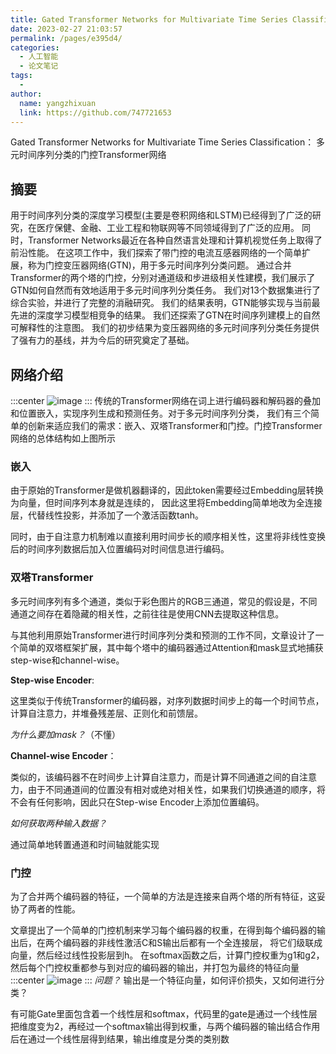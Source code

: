 ```yaml
---
title: Gated Transformer Networks for Multivariate Time Series Classification
date: 2023-02-27 21:03:57
permalink: /pages/e395d4/
categories:
  - 人工智能
  - 论文笔记
tags:
  - 
author: 
  name: yangzhixuan
  link: https://github.com/747721653
---
```

Gated Transformer Networks for Multivariate Time Series Classification：
多元时间序列分类的门控Transformer网络

## 摘要
用于时间序列分类的深度学习模型(主要是卷积网络和LSTM)已经得到了广泛的研究，在医疗保健、金融、工业工程和物联网等不同领域得到了广泛的应用。
同时，Transformer Networks最近在各种自然语言处理和计算机视觉任务上取得了前沿性能。
在这项工作中，我们探索了带门控的电流互感器网络的一个简单扩展，称为门控变压器网络(GTN)，用于多元时间序列分类问题。
通过合并Transformer的两个塔的门控，分别对通道级和步进级相关性建模，我们展示了GTN如何自然而有效地适用于多元时间序列分类任务。
我们对13个数据集进行了综合实验，并进行了完整的消融研究。
我们的结果表明，GTN能够实现与当前最先进的深度学习模型相竞争的结果。
我们还探索了GTN在时间序列建模上的自然可解释性的注意图。
我们的初步结果为变压器网络的多元时间序列分类任务提供了强有力的基线，并为今后的研究奠定了基础。

<!-- more -->

## 网络介绍
:::center
![image](https://cdn.statically.io/gh/747721653/picx-images-hosting@master/paper/image.111eisduo9g.jpg)
:::
传统的Transformer网络在词上进行编码器和解码器的叠加和位置嵌入，实现序列生成和预测任务。对于多元时间序列分类，
我们有三个简单的创新来适应我们的需求：嵌入、双塔Transformer和门控。门控Transformer网络的总体结构如上图所示

### 嵌入
由于原始的Transformer是做机器翻译的，因此token需要经过Embedding层转换为向量，但时间序列本身就是连续的，
因此这里将Embedding简单地改为全连接层，代替线性投影，并添加了一个激活函数tanh。

同时，由于自注意力机制难以直接利用时间步长的顺序相关性，这里将非线性变换后的时间序列数据后加入位置编码对时间信息进行编码。

### 双塔Transformer
多元时间序列有多个通道，类似于彩色图片的RGB三通道，常见的假设是，不同通道之间存在着隐藏的相关性，之前往往是使用CNN去提取这种信息。

与其他利用原始Transformer进行时间序列分类和预测的工作不同，文章设计了一个简单的双塔框架扩展，其中每个塔中的编码器通过Attention和mask显式地捕获step-wise和channel-wise。

**Step-wise Encoder**:

这里类似于传统Transformer的编码器，对序列数据时间步上的每一个时间节点，计算自注意力，并堆叠残差层、正则化和前馈层。

_为什么要加mask？_（不懂）

**Channel-wise Encoder**：

类似的，该编码器不在时间步上计算自注意力，而是计算不同通道之间的自注意力，由于不同通道间的位置没有相对或绝对相关性，如果我们切换通道的顺序，将不会有任何影响，因此只在Step-wise Encoder上添加位置编码。

_如何获取两种输入数据？_

通过简单地转置通道和时间轴就能实现

### 门控
为了合并两个编码器的特征，一个简单的方法是连接来自两个塔的所有特征，这妥协了两者的性能。

文章提出了一个简单的门控机制来学习每个编码器的权重，在得到每个编码器的输出后，在两个编码器的非线性激活C和S输出后都有一个全连接层，
将它们级联成向量，然后经过线性投影层到h。
在softmax函数之后，计算门控权重为g1和g2，然后每个门控权重都参与到对应的编码器的输出，并打包为最终的特征向量
:::center
![image](https://cdn.statically.io/gh/747721653/picx-images-hosting@master/paper/image.gcmu3idtncg.jpg)
:::
_问题？_
输出是一个特征向量，如何评价损失，又如何进行分类？

有可能Gate里面包含着一个线性层和softmax，代码里的gate是通过一个线性层把维度变为2，再经过一个softmax输出得到权重，与两个编码器的输出结合作用后在通过一个线性层得到结果，输出维度是分类的类别数

